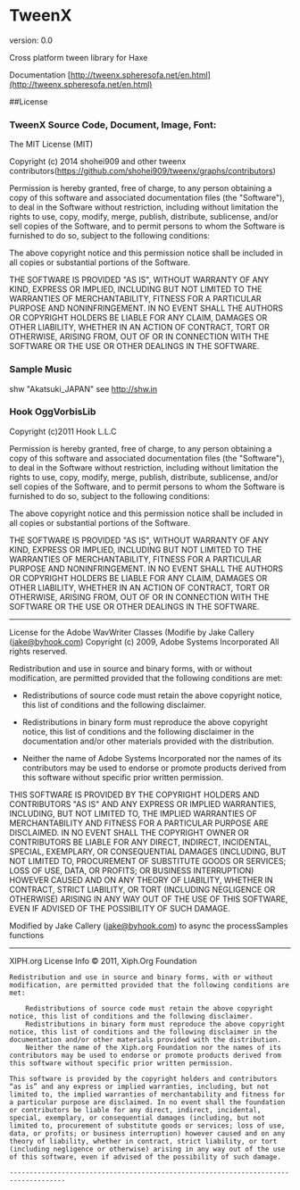 TweenX
======
version: 0.0

Cross platform tween library for Haxe

Documentation 
[http://tweenx.spheresofa.net/en.html](http://tweenx.spheresofa.net/en.html)


##License

### TweenX Source Code, Document, Image, Font:

The MIT License (MIT)

Copyright (c) 2014 shohei909 and other tweenx contributors(https://github.com/shohei909/tweenx/graphs/contributors)

Permission is hereby granted, free of charge, to any person obtaining a copy
of this software and associated documentation files (the "Software"), to deal
in the Software without restriction, including without limitation the rights
to use, copy, modify, merge, publish, distribute, sublicense, and/or sell
copies of the Software, and to permit persons to whom the Software is
furnished to do so, subject to the following conditions:

The above copyright notice and this permission notice shall be included in
all copies or substantial portions of the Software.

THE SOFTWARE IS PROVIDED "AS IS", WITHOUT WARRANTY OF ANY KIND, EXPRESS OR
IMPLIED, INCLUDING BUT NOT LIMITED TO THE WARRANTIES OF MERCHANTABILITY,
FITNESS FOR A PARTICULAR PURPOSE AND NONINFRINGEMENT. IN NO EVENT SHALL THE
AUTHORS OR COPYRIGHT HOLDERS BE LIABLE FOR ANY CLAIM, DAMAGES OR OTHER
LIABILITY, WHETHER IN AN ACTION OF CONTRACT, TORT OR OTHERWISE, ARISING FROM,
OUT OF OR IN CONNECTION WITH THE SOFTWARE OR THE USE OR OTHER DEALINGS IN
THE SOFTWARE.

### Sample Music

shw "Akatsuki_JAPAN"
see http://shw.in

### Hook OggVorbisLib
Copyright (c)2011 Hook L.L.C

Permission is hereby granted, free of charge, to any person obtaining a copy
of this software and associated documentation files (the "Software"), to deal
in the Software without restriction, including without limitation the rights
to use, copy, modify, merge, publish, distribute, sublicense, and/or sell
copies of the Software, and to permit persons to whom the Software is
furnished to do so, subject to the following conditions:

The above copyright notice and this permission notice shall be included in
all copies or substantial portions of the Software.

THE SOFTWARE IS PROVIDED "AS IS", WITHOUT WARRANTY OF ANY KIND, EXPRESS OR
IMPLIED, INCLUDING BUT NOT LIMITED TO THE WARRANTIES OF MERCHANTABILITY,
FITNESS FOR A PARTICULAR PURPOSE AND NONINFRINGEMENT. IN NO EVENT SHALL THE
AUTHORS OR COPYRIGHT HOLDERS BE LIABLE FOR ANY CLAIM, DAMAGES OR OTHER
LIABILITY, WHETHER IN AN ACTION OF CONTRACT, TORT OR OTHERWISE, ARISING FROM,
OUT OF OR IN CONNECTION WITH THE SOFTWARE OR THE USE OR OTHER DEALINGS IN
THE SOFTWARE.

------------------------------------------------------------------------------------

License for the Adobe WavWriter Classes (Modifie by Jake Callery (jake@byhook.com)
Copyright (c) 2009, Adobe Systems Incorporated
  All rights reserved.

  Redistribution and use in source and binary forms, with or without 
  modification, are permitted provided that the following conditions are
  met:

  * Redistributions of source code must retain the above copyright notice, 
    this list of conditions and the following disclaimer.
  
  * Redistributions in binary form must reproduce the above copyright
    notice, this list of conditions and the following disclaimer in the 
    documentation and/or other materials provided with the distribution.
  
  * Neither the name of Adobe Systems Incorporated nor the names of its 
    contributors may be used to endorse or promote products derived from 
    this software without specific prior written permission.

  THIS SOFTWARE IS PROVIDED BY THE COPYRIGHT HOLDERS AND CONTRIBUTORS "AS
  IS" AND ANY EXPRESS OR IMPLIED WARRANTIES, INCLUDING, BUT NOT LIMITED TO,
  THE IMPLIED WARRANTIES OF MERCHANTABILITY AND FITNESS FOR A PARTICULAR
  PURPOSE ARE DISCLAIMED. IN NO EVENT SHALL THE COPYRIGHT OWNER OR 
  CONTRIBUTORS BE LIABLE FOR ANY DIRECT, INDIRECT, INCIDENTAL, SPECIAL,
  EXEMPLARY, OR CONSEQUENTIAL DAMAGES (INCLUDING, BUT NOT LIMITED TO,
  PROCUREMENT OF SUBSTITUTE GOODS OR SERVICES; LOSS OF USE, DATA, OR
  PROFITS; OR BUSINESS INTERRUPTION) HOWEVER CAUSED AND ON ANY THEORY OF
  LIABILITY, WHETHER IN CONTRACT, STRICT LIABILITY, OR TORT (INCLUDING
  NEGLIGENCE OR OTHERWISE) ARISING IN ANY WAY OUT OF THE USE OF THIS
  SOFTWARE, EVEN IF ADVISED OF THE POSSIBILITY OF SUCH DAMAGE.
  
  Modified by Jake Callery (jake@byhook.com) to async the processSamples functions
  
  ------------------------------------------------------------------------------------
  
  XIPH.org License Info
      © 2011, Xiph.Org Foundation

    Redistribution and use in source and binary forms, with or without modification, are permitted provided that the following conditions are met:

        Redistributions of source code must retain the above copyright notice, this list of conditions and the following disclaimer.
        Redistributions in binary form must reproduce the above copyright notice, this list of conditions and the following disclaimer in the documentation and/or other materials provided with the distribution.
        Neither the name of the Xiph.org Foundation nor the names of its contributors may be used to endorse or promote products derived from this software without specific prior written permission.

    This software is provided by the copyright holders and contributors “as is” and any express or implied warranties, including, but not limited to, the implied warranties of merchantability and fitness for a particular purpose are disclaimed. In no event shall the foundation or contributors be liable for any direct, indirect, incidental, special, exemplary, or consequential damages (including, but not limited to, procurement of substitute goods or services; loss of use, data, or profits; or business interruption) however caused and on any theory of liability, whether in contract, strict liability, or tort (including negligence or otherwise) arising in any way out of the use of this software, even if advised of the possibility of such damage.

	------------------------------------------------------------------------------------
	